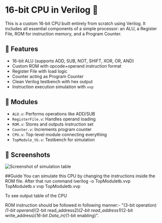 # 16-bit CPU in Verilog 🚀

This is a custom 16-bit CPU built entirely from scratch using Verilog. It includes all essential components of a simple processor: an ALU, a Register File, ROM for instruction memory, and a Program Counter.


## 🔧 Features

- 16-bit ALU (supports ADD, SUB, NOT, SHIFT, XOR, OR, AND)
- Custom ROM with opcode+operand instruction format
- Register File with load logic
- Counter acting as Program Counter
- Clean Verilog testbench with hex output
- Instruction execution simulation with `vvp`

## 📂 Modules

- `ALU.v`: Performs operations like ADD/SUB
- `RegisterFile.v`: Handles operand loading
- `ROM.v`: Stores and outputs instruction set
- `Counter.v`: Increments program counter
- `CPU.v`: Top-level module connecting everything
- `TopModule_tb.v`: Testbench for simulation

## 📸 Screenshots

![Screenshot of simulation table](https://github.com/user-attachments/assets/bd5ff214-3831-4c55-9d5d-7b2530b52974)


##Guide
You can simulate this CPU by changing the instructions inside the ROM file. After that run command
iverilog -o TopModuletb.vvp TopModuletb.v
vvp TopModuletb.vvp 

To see output table of the CPU

ROM instruction should be followed in following manner:-
"(3-bit operation)_(1-bit operand)_(2-bit read_address2)_(2-bit read_address1)_(2-bit write_address)_(16-bit Data_in)_(1-bit enabling)".
